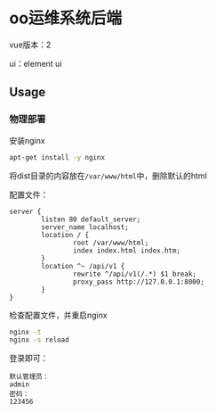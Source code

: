 # oo运维系统后端

vue版本：2

ui：element ui

## Usage

### 物理部署

安装nginx

```sh
apt-get install -y nginx
```



将dist目录的内容放在`/var/www/html`中，删除默认的html



配置文件：

```nginx
server {
        listen 80 default_server;
        server_name localhost;
        location / {
                root /var/www/html;
                index index.html index.htm;
        }
        location ^~ /api/v1 {
                rewrite ^/api/v1(/.*) $1 break;
                proxy_pass http://127.0.0.1:8000;
        }
}
```

检查配置文件，并重启nginx

```sh
nginx -t
nginx -s reload
```



登录即可：

```
默认管理员：
admin
密码：
123456
```



